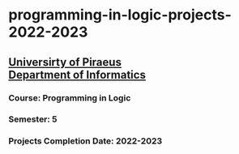 # programming-in-logic-projects-2022-2023
## [Universirty of Piraeus](https://www.unipi.gr/unipi/en/)<br>[Department of Informatics](https://www.cs.unipi.gr/index.php?lang=en)
### Course: Programming in Logic
### Semester: 5
### Projects Completion Date: 2022-2023
